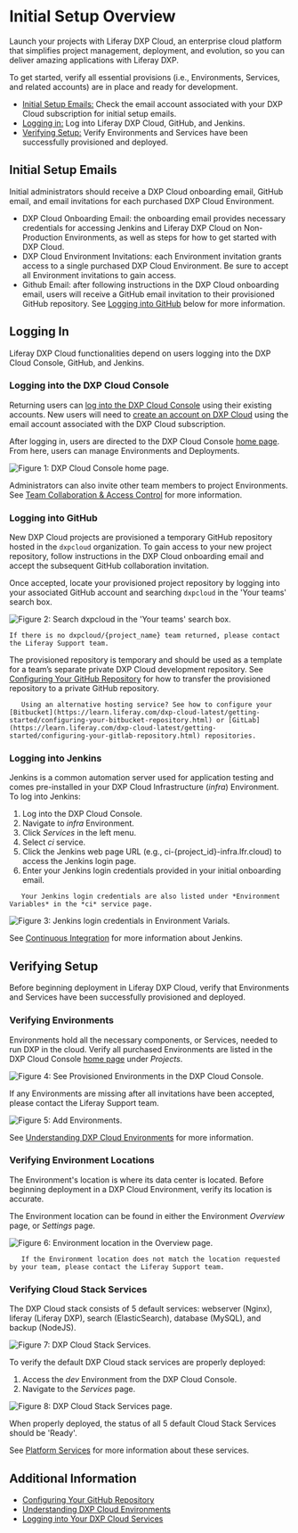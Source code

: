 # Initial Setup Overview

Launch your projects with Liferay DXP Cloud, an enterprise cloud platform that simplifies project management, deployment, and evolution, so you can deliver amazing applications with Liferay DXP.

To get started, verify all essential provisions (i.e., Environments, Services, and related accounts) are in place and ready for development.

- [Initial Setup Emails:](#initial-setup-emails) Check the email account associated with your DXP Cloud subscription for initial setup emails.
- [Logging in:](#logging-in) Log into Liferay DXP Cloud, GitHub, and Jenkins.
- [Verifying Setup:](#verifying-setup) Verify Environments and Services have been successfully provisioned and deployed.

## Initial Setup Emails

Initial administrators should receive a DXP Cloud onboarding email, GitHub email, and email invitations for each purchased DXP Cloud Environment.

- DXP Cloud Onboarding Email: the onboarding email provides necessary credentials for accessing Jenkins and Liferay DXP Cloud on Non-Production Environments, as well as steps for how to get started with DXP Cloud.
- DXP Cloud Environment Invitations: each Environment invitation grants access to a single purchased DXP Cloud Environment. Be sure to accept all Environment invitations to gain access.
- Github Email: after following instructions in the DXP Cloud onboarding email, users will receive a GitHub email invitation to their provisioned GitHub repository. See [Logging into GitHub](#logging-in-to-github) below for more information.

## Logging In

Liferay DXP Cloud functionalities depend on users logging into the DXP Cloud Console, GitHub, and Jenkins.

### Logging into the DXP Cloud Console

Returning users can [log into the DXP Cloud Console](https://console.liferay.cloud/login) using their existing accounts. New users will need to [create an account on DXP Cloud](https://console.liferay.cloud/signup?undefined) using the email account associated with the DXP Cloud subscription.

After logging in, users are directed to the DXP Cloud Console [home page](https://console.liferay.cloud/projects). From here, users can manage Environments and Deployments.

![Figure 1: DXP Cloud Console home page.](./initial-setup-overview/images/01.png)

Administrators can also invite other team members to project Environments. See [Team Collaboration & Access Control](https://learn.liferay.com/dxp-cloud-latest/manage-and-optimize/team-collaboration-and-access-control.html) for more information.

### Logging into GitHub

New DXP Cloud projects are provisioned a temporary GitHub repository hosted in the `dxpcloud` organization. To gain access to your new project repository, follow instructions in the DXP Cloud onboarding email and accept the subsequent GitHub collaboration invitation.

Once accepted, locate your provisioned project repository by logging into your associated GitHub account and searching `dxpcloud` in the 'Your teams' search box.

![Figure 2: Search `dxpcloud` in the 'Your teams' search box.](./initial-setup-overview/images/02.png)

```important::
If there is no dxpcloud/{project_name} team returned, please contact the Liferay Support team.
```

The provisioned repository is temporary and should be used as a template for a team’s separate private DXP Cloud development repository. See [Configuring Your GitHub Repository](https://learn.liferay.com/dxp-cloud-latest/getting-started/configuring-your-github-repository.html) for how to transfer the provisioned repository to a private GitHub repository.

```note::
   Using an alternative hosting service? See how to configure your [Bitbucket](https://learn.liferay.com/dxp-cloud-latest/getting-started/configuring-your-bitbucket-repository.html) or [GitLab](https://learn.liferay.com/dxp-cloud-latest/getting-started/configuring-your-gitlab-repository.html) repositories.
```

### Logging into Jenkins

Jenkins is a common automation server used for application testing and comes pre-installed in your DXP Cloud Infrastructure (*infra*) Environment. To log into Jenkins:

1. Log into the DXP Cloud Console.
1. Navigate to *infra* Environment.
1. Click *Services* in the left menu.
1. Select *ci* service.
1. Click the Jenkins web page URL (e.g., ci-{project_id}-infra.lfr.cloud) to access the Jenkins login page.
1. Enter your Jenkins login credentials provided in your initial onboarding email.

```note::
   Your Jenkins login credentials are also listed under *Environment Variables* in the *ci* service page.
```

![Figure 3: Jenkins login credentials in Environment Varials.](./initial-setup-overview/images/03.png)

See [Continuous Integration](https://learn.liferay.com/dxp-cloud-latest/platform-services/continuous-integration.html) for more information about Jenkins.

## Verifying Setup

Before beginning deployment in Liferay DXP Cloud, verify that Environments and Services have been successfully provisioned and deployed.

### Verifying Environments

Environments hold all the necessary components, or Services, needed to run DXP in the cloud. Verify all purchased Environments are listed in the DXP Cloud Console [home page](https://console.liferay.cloud/projects) under *Projects*.

![Figure 4: See Provisioned Environments in the DXP Cloud Console.](./initial-setup-overview/images/04.png)

If any Environments are missing after all invitations have been accepted, please contact the Liferay Support team.

![Figure 5: Add Environments.](./initial-setup-overview/images/05.png)

See [Understanding DXP Cloud Environments](https://learn.liferay.com/dxp-cloud-latest/getting-started/understanding-dxp-cloud-environments.html?highlight=location) for more information.

### Verifying Environment Locations

The Environment's location is where its data center is located. Before beginning deployment in a DXP Cloud Environment, verify its location is accurate.

The Environment location can be found in either the Environment *Overview* page, or *Settings* page.

![Figure 6: Environment location in the Overview page.](./initial-setup-overview/images/06.png)

```important::
   If the Environment location does not match the location requested by your team, please contact the Liferay Support team.
```

### Verifying Cloud Stack Services

The DXP Cloud stack consists of 5 default services: webserver (Nginx), liferay (Liferay DXP), search (ElasticSearch), database (MySQL), and backup (NodeJS).

![Figure 7: DXP Cloud Stack Services.](./initial-setup-overview/images/07.png)

To verify the default DXP Cloud stack services are properly deployed:

1. Access the *dev* Environment from the DXP Cloud Console.
1. Navigate to the *Services* page.

![Figure 8: DXP Cloud Stack Services page.](./initial-setup-overview/images/08.png)

When properly deployed, the status of all 5 default Cloud Stack Services should be 'Ready'.

See [Platform Services](https://learn.liferay.com/dxp-cloud-latest/platform_services.html) for more information about these services.

## Additional Information

- [Configuring Your GitHub Repository](https://learn.liferay.com/dxp-cloud-latest/getting-started/configuring-your-github-repository.html)
- [Understanding DXP Cloud Environments](https://learn.liferay.com/dxp-cloud-latest/getting-started/understanding-dxp-cloud-environments.html?highlight=location)
- [Logging into Your DXP Cloud Services](https://learn.liferay.com/dxp-cloud-latest/getting-started/logging-into-your-dxp-cloud-services.html)